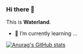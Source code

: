 ### Hi there 👋

This is **Waterland**.

- 🌱 I’m currently learning ...

[![Anurag's GitHub stats](https://github-readme-stats.vercel.app/api?username=waterEand&show_icons=true&theme=radical)](https://github.com/anuraghazra/github-readme-stats)
